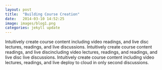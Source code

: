 ```yaml
---
layout: post
title:  "Building Course Creation"
date:   2014-03-10 14:52:25
image: images/blog1.png
categories: jekyll update
---
```

Intuitively create course content including video readings, and live disc lectures, readings, and live discussions. Intuitively create course content readings, and live discincluding video lectures, readings, and readings, and live disc live discussions. Intuitively create course content including video lectures, readings, and live deploy to cloud in only second discussions.
